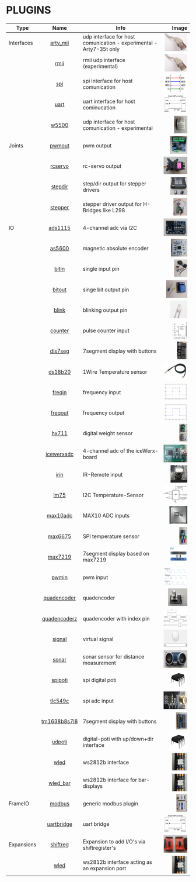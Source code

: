 # PLUGINS

| Type | Name | Info | Image |
| --- | :---: | --- | ---:  |
| Interfaces | [arty_mii](riocore/plugins/arty_mii/README.md) | udp interface for host comunication - experimental - Arty7-35t only | <img src="riocore/plugins/arty_mii/image.png" height="48"> |
|  | [rmii](riocore/plugins/rmii/README.md) | rmii udp interface (experimental) | <img src="riocore/plugins/rmii/image.png" height="48"> |
|  | [spi](riocore/plugins/spi/README.md) | spi interface for host comunication | <img src="riocore/plugins/spi/image.png" height="48"> |
|  | [uart](riocore/plugins/uart/README.md) | uart interface for host cominucation | <img src="riocore/plugins/uart/image.png" height="48"> |
|  | [w5500](riocore/plugins/w5500/README.md) | udp interface for host comunication - experimental | <img src="riocore/plugins/w5500/image.png" height="48"> |
| Joints | [pwmout](riocore/plugins/pwmout/README.md) | pwm output | <img src="riocore/plugins/pwmout/image.png" height="48"> |
|  | [rcservo](riocore/plugins/rcservo/README.md) | rc-servo output | <img src="riocore/plugins/rcservo/image.png" height="48"> |
|  | [stepdir](riocore/plugins/stepdir/README.md) | step/dir output for stepper drivers | <img src="riocore/plugins/stepdir/image.png" height="48"> |
|  | [stepper](riocore/plugins/stepper/README.md) | stepper driver output for H-Bridges like L298 | <img src="riocore/plugins/stepper/image.png" height="48"> |
| IO | [ads1115](riocore/plugins/ads1115/README.md) | 4-channel adc via I2C | <img src="riocore/plugins/ads1115/image.png" height="48"> |
|  | [as5600](riocore/plugins/as5600/README.md) | magnetic absolute encoder | <img src="riocore/plugins/as5600/image.png" height="48"> |
|  | [bitin](riocore/plugins/bitin/README.md) | single input pin | <img src="riocore/plugins/bitin/image.png" height="48"> |
|  | [bitout](riocore/plugins/bitout/README.md) | singe bit output pin | <img src="riocore/plugins/bitout/image.png" height="48"> |
|  | [blink](riocore/plugins/blink/README.md) | blinking output pin | <img src="riocore/plugins/blink/image.png" height="48"> |
|  | [counter](riocore/plugins/counter/README.md) | pulse counter input | <img src="riocore/plugins/counter/image.png" height="48"> |
|  | [dis7seg](riocore/plugins/dis7seg/README.md) | 7segment display with buttons | <img src="riocore/plugins/dis7seg/image.png" height="48"> |
|  | [ds18b20](riocore/plugins/ds18b20/README.md) | 1Wire Temperature sensor | <img src="riocore/plugins/ds18b20/image.png" height="48"> |
|  | [freqin](riocore/plugins/freqin/README.md) | frequency input | <img src="riocore/plugins/freqin/image.png" height="48"> |
|  | [freqout](riocore/plugins/freqout/README.md) | frequency output | <img src="riocore/plugins/freqout/image.png" height="48"> |
|  | [hx711](riocore/plugins/hx711/README.md) | digital weight sensor | <img src="riocore/plugins/hx711/image.png" height="48"> |
|  | [icewerxadc](riocore/plugins/icewerxadc/README.md) | 4-channel adc of the iceWerx-board | <img src="riocore/plugins/icewerxadc/image.png" height="48"> |
|  | [irin](riocore/plugins/irin/README.md) | IR-Remote input | <img src="riocore/plugins/irin/image.png" height="48"> |
|  | [lm75](riocore/plugins/lm75/README.md) | I2C Temperature-Sensor | <img src="riocore/plugins/lm75/image.png" height="48"> |
|  | [max10adc](riocore/plugins/max10adc/README.md) | MAX10 ADC inputs | <img src="riocore/plugins/max10adc/image.png" height="48"> |
|  | [max6675](riocore/plugins/max6675/README.md) | SPI temperature sensor | <img src="riocore/plugins/max6675/image.png" height="48"> |
|  | [max7219](riocore/plugins/max7219/README.md) | 7segment display based on max7219 | <img src="riocore/plugins/max7219/image.png" height="48"> |
|  | [pwmin](riocore/plugins/pwmin/README.md) | pwm input | <img src="riocore/plugins/pwmin/image.png" height="48"> |
|  | [quadencoder](riocore/plugins/quadencoder/README.md) | quadencoder | <img src="riocore/plugins/quadencoder/image.png" height="48"> |
|  | [quadencoderz](riocore/plugins/quadencoderz/README.md) | quadencoder with index pin | <img src="riocore/plugins/quadencoderz/image.png" height="48"> |
|  | [signal](riocore/plugins/signal/README.md) | virtual signal | <img src="riocore/plugins/signal/image.png" height="48"> |
|  | [sonar](riocore/plugins/sonar/README.md) | sonar sensor for distance measurement | <img src="riocore/plugins/sonar/image.png" height="48"> |
|  | [spipoti](riocore/plugins/spipoti/README.md) | spi digital poti | <img src="riocore/plugins/spipoti/image.png" height="48"> |
|  | [tlc549c](riocore/plugins/tlc549c/README.md) | spi adc input | <img src="riocore/plugins/tlc549c/image.png" height="48"> |
|  | [tm1638b8s7l8](riocore/plugins/tm1638b8s7l8/README.md) | 7segment display with buttons | <img src="riocore/plugins/tm1638b8s7l8/image.png" height="48"> |
|  | [udpoti](riocore/plugins/udpoti/README.md) | digital-poti with up/down+dir interface | <img src="riocore/plugins/udpoti/image.png" height="48"> |
|  | [wled](riocore/plugins/wled/README.md) | ws2812b interface | <img src="riocore/plugins/wled/image.png" height="48"> |
|  | [wled_bar](riocore/plugins/wled_bar/README.md) | ws2812b interface for bar-displays | <img src="riocore/plugins/wled_bar/image.png" height="48"> |
| FrameIO | [modbus](riocore/plugins/modbus/README.md) | generic modbus plugin | <img src="riocore/plugins/modbus/image.png" height="48"> |
|  | [uartbridge](riocore/plugins/uartbridge/README.md) | uart bridge | <img src="riocore/plugins/uartbridge/image.png" height="48"> |
| Expansions | [shiftreg](riocore/plugins/shiftreg/README.md) | Expansion to add I/O's via shiftregister's | <img src="riocore/plugins/shiftreg/image.png" height="48"> |
|  | [wled](riocore/plugins/wled/README.md) | ws2812b interface acting as an expansion port | <img src="riocore/plugins/wled/image.png" height="48"> |
